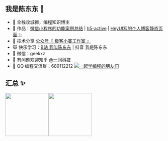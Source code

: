 <!-- ### Hi there 👋 -->

<!--
**geekxz/geekxz** is a ✨ _special_ ✨ repository because its `README.md` (this file) appears on your GitHub profile.

Here are some ideas to get you started:

- 🔭 I’m currently working on ...
- 🌱 I’m currently learning ...
- 👯 I’m looking to collaborate on ...
- 🤔 I’m looking for help with ...
- 💬 Ask me about ...
- 📫 How to reach me: ...
- 😄 Pronouns: ...
- ⚡ Fun fact: ...
-->


## 我是陈东东 🤔

- 🐧 全栈攻城狮，编程知识博主
- 🏡 作品：<a href="https://github.com/geekxz/wxapp-demo" target="_blank">微信小程序的功能案例总结</a> | <a href="https://github.com/geekxz/h5-active" target="_blank">h5-active</a> | <a href="https://github.com/geekxzClub/hey-ui-blog" target="_blank">HeyUI写的个人博客静态页面 ✨</a>
- 🌱 技术分享 <a href="" target="_blank">公众号『 极客小寨工作室 』</a>
- 😺 快乐学习：<a href="https://space.bilibili.com/521101057" target="_blank">B站 我叫陈东东</a> | 抖音 我是陈东东
- 💬 微信：geekxz
- 🤔 有问题欢迎知乎 <a href="https://www.zhihu.com/people/geekxz" target="_blank">@一间科技</a>
- 👬 QQ 编程交流群：689112212 <a target="_blank" href="https://qm.qq.com/cgi-bin/qm/qr?k=Aevn1r1U-DJ7ajBLBjed7VmLV2ZW06hx&jump_from=webapi">
<img border="0" src="https://pub.idqqimg.com/wpa/images/group.png" alt="一起学编程的朋友们" title="一起学编程的朋友们"></a>

## 汇总 ✨

<img align="" height="137px" src="https://github-readme-stats.vercel.app/api?username=geekxz&hide_title=true&hide_border=true&show_icons=true&include_all_commits=true&line_height=21&theme=radical&locale=cn" /><img align="" height="137px" src="https://github-readme-stats.vercel.app/api/top-langs/?username=geekxz&hide_title=true&hide_border=true&layout=compact&theme=radical&locale=cn" />
